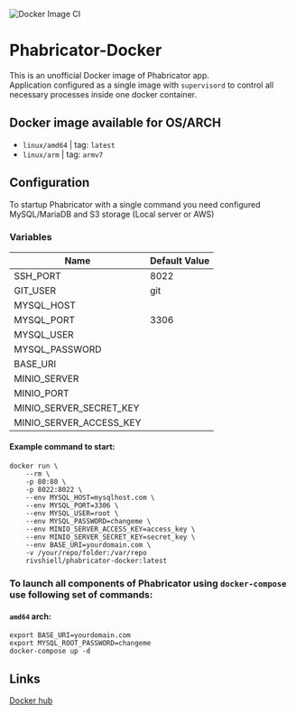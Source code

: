 ![Docker Image CI](https://github.com/ThelonKarrde/phabricator-docker/workflows/Docker%20Image%20CI/badge.svg)

# Phabricator-Docker

This is an unofficial Docker image of Phabricator app.  
Application configured as a single image with `supervisord` to control all necessary processes inside one docker container.  

## Docker image available for OS/ARCH
* `linux/amd64` | tag: `latest`
* `linux/arm` | tag: `armv7`

## Configuration

To startup Phabricator with a single command you need configured MySQL/MariaDB and S3 storage (Local server or AWS)

### Variables
|Name|Default Value|
|---|---|
|SSH_PORT|8022|
|GIT_USER|git|
|MYSQL_HOST||
|MYSQL_PORT|3306|
|MYSQL_USER||
|MYSQL_PASSWORD||
|BASE_URI||
|MINIO_SERVER||
|MINIO_PORT||
|MINIO_SERVER_SECRET_KEY||
|MINIO_SERVER_ACCESS_KEY||

#### Example command to start:
```
docker run \
    --rm \
    -p 80:80 \
    -p 8022:8022 \
    --env MYSQL_HOST=mysqlhost.com \
    --env MYSQL_PORT=3306 \
    --env MYSQL_USER=root \
    --env MYSQL_PASSWORD=changeme \
    --env MINIO_SERVER_ACCESS_KEY=access_key \
    --env MINIO_SERVER_SECRET_KEY=secret_key \
    --env BASE_URI=yourdomain.com \
    -v /your/repo/folder:/var/repo
    rivshiell/phabricator-docker:latest
```

### To launch all components of Phabricator using `docker-compose` use following set of commands:
#### `amd64` arch:
```
export BASE_URI=yourdomain.com
export MYSQL_ROOT_PASSWORD=changeme
docker-compose up -d
```

## Links
[Docker hub](https://hub.docker.com/repository/docker/rivshiell/phabricator-docker)